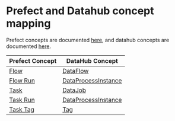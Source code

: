 # Prefect and Datahub concept mapping


Prefect concepts are documented [here](https://docs.prefect.io/latest/concepts/), and datahub concepts are documented [here](https://datahubproject.io/docs/what-is-datahub/datahub-concepts).

Prefect Concept | DataHub Concept
--- | ---
[Flow](https://docs.prefect.io/2.10.13/concepts/flows/#flows) | [DataFlow](https://datahubproject.io/docs/generated/metamodel/entities/dataflow/)
[Flow Run](https://docs.prefect.io/latest/concepts/flows/#flow-runs) | [DataProcessInstance](https://datahubproject.io/docs/generated/metamodel/entities/dataprocessinstance)
[Task](https://docs.prefect.io/2.10.13/concepts/tasks/#tasks) | [DataJob](https://datahubproject.io/docs/generated/metamodel/entities/datajob/)
[Task Run](https://docs.prefect.io/latest/concepts/tasks/#tasks) | [DataProcessInstance](https://datahubproject.io/docs/generated/metamodel/entities/dataprocessinstance)
[Task Tag](https://docs.prefect.io/latest/concepts/tasks/#tags) | [Tag](https://datahubproject.io/docs/generated/metamodel/entities/tag/)
